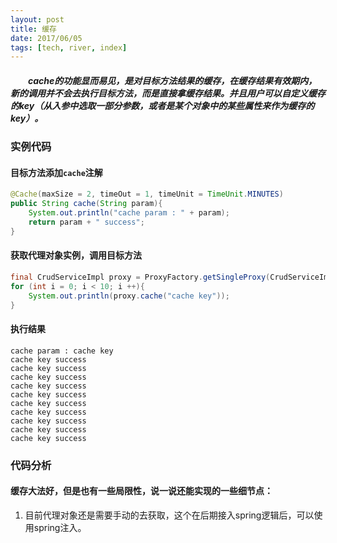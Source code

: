 ```yaml
---
layout: post
title: 缓存
date: 2017/06/05
tags: [tech, river, index]
---
```


##### 　　cache的功能显而易见，是对目标方法结果的缓存，在缓存结果有效期内，新的调用并不会去执行目标方法，而是直接拿缓存结果。并且用户可以自定义缓存的key（从入参中选取一部分参数，或者是某个对象中的某些属性来作为缓存的key）。
<!--more-->

### 实例代码
#### 目标方法添加`cache`注解
```java
@Cache(maxSize = 2, timeOut = 1, timeUnit = TimeUnit.MINUTES)
public String cache(String param){
    System.out.println("cache param : " + param);
    return param + " success";
}
```
#### 获取代理对象实例，调用目标方法
```java
final CrudServiceImpl proxy = ProxyFactory.getSingleProxy(CrudServiceImpl.class);
for (int i = 0; i < 10; i ++){
    System.out.println(proxy.cache("cache key"));
}
```
#### 执行结果
```none
cache param : cache key
cache key success
cache key success
cache key success
cache key success
cache key success
cache key success
cache key success
cache key success
cache key success
cache key success
```

### 代码分析


#### 缓存大法好，但是也有一些局限性，说一说还能实现的一些细节点：
1. 目前代理对象还是需要手动的去获取，这个在后期接入spring逻辑后，可以使用spring注入。